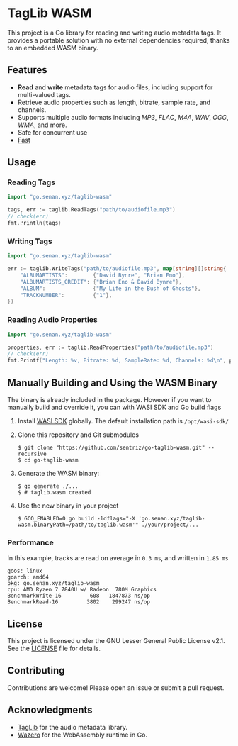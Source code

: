 # TagLib WASM

This project is a Go library for reading and writing audio metadata tags. It provides a portable solution with no external dependencies required, thanks to an embedded WASM binary.

## Features

- **Read** and **write** metadata tags for audio files, including support for multi-valued tags.
- Retrieve audio properties such as length, bitrate, sample rate, and channels.
- Supports multiple audio formats including _MP3_, _FLAC_, _M4A_, _WAV_, _OGG_, _WMA_, and more.
- Safe for concurrent use
- [Fast](#performance)

## Usage

### Reading Tags

```go
import "go.senan.xyz/taglib-wasm"

tags, err := taglib.ReadTags("path/to/audiofile.mp3")
// check(err)
fmt.Println(tags)
```

### Writing Tags

```go
import "go.senan.xyz/taglib-wasm"

err := taglib.WriteTags("path/to/audiofile.mp3", map[string][]string{
    "ALBUMARTISTS":        {"David Bynre", "Brian Eno"},
    "ALBUMARTISTS_CREDIT": {"Brian Eno & David Bynre"},
    "ALBUM":               {"My Life in the Bush of Ghosts"},
    "TRACKNUMBER":         {"1"},
})
```

### Reading Audio Properties

```go
import "go.senan.xyz/taglib-wasm"

properties, err := taglib.ReadProperties("path/to/audiofile.mp3")
// check(err)
fmt.Printf("Length: %v, Bitrate: %d, SampleRate: %d, Channels: %d\n", properties.Length, properties.Bitrate, properties.SampleRate, properties.Channels)
```

## Manually Building and Using the WASM Binary

The binary is already included in the package. However if you want to manually build and override it, you can with WASI SDK and Go build flags

1. Install [WASI SDK](https://github.com/WebAssembly/wasi-sdk) globally. The default installation path is `/opt/wasi-sdk/`
2. Clone this repository and Git submodules

   ```console
   $ git clone "https://github.com/sentriz/go-taglib-wasm.git" --recursive
   $ cd go-taglib-wasm
   ```

3. Generate the WASM binary:

   ```console
   $ go generate ./...
   $ # taglib.wasm created
   ```

4. Use the new binary in your project

   ```console
   $ GCO_ENABLED=0 go build -ldflags="-X 'go.senan.xyz/taglib-wasm.binaryPath=/path/to/taglib.wasm'" ./your/project/...
   ```

### Performance

In this example, tracks are read on average in `0.3 ms`, and written in `1.85 ms`

```
goos: linux
goarch: amd64
pkg: go.senan.xyz/taglib-wasm
cpu: AMD Ryzen 7 7840U w/ Radeon  780M Graphics
BenchmarkWrite-16         608   1847873 ns/op
BenchmarkRead-16         3802    299247 ns/op
```

## License

This project is licensed under the GNU Lesser General Public License v2.1. See the [LICENSE](LICENSE) file for details.

## Contributing

Contributions are welcome! Please open an issue or submit a pull request.

## Acknowledgments

- [TagLib](https://taglib.org/) for the audio metadata library.
- [Wazero](https://github.com/tetratelabs/wazero) for the WebAssembly runtime in Go.

